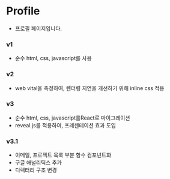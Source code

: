 # Profile
- 프로필 페이지입니다.

### v1
- 순수 html, css, javascript를 사용

### v2
- web vital을 측정하여, 렌더링 지연을 개선하기 위해 inline css 적용

### v3
- 순수 html, css, javascript를React로 마이그레이션
- reveal.js를 적용하여, 프레젠테이션 효과 도입 

### v3.1
- 이메일, 프로젝트 목록 부분 함수 컴포넌트화
- 구글 애널리틱스 추가
- 디렉터리 구조 변경
